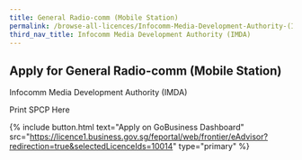 ```yaml
---
title: General Radio-comm (Mobile Station)
permalink: /browse-all-licences/Infocomm-Media-Development-Authority-(IMDA)/General-Radio-comm-(Mobile-Station)
third_nav_title: Infocomm Media Development Authority (IMDA)
---
```


## Apply for General Radio-comm (Mobile Station)

Infocomm Media Development Authority (IMDA)

Print SPCP Here

{% include button.html text="Apply on GoBusiness Dashboard" src="https://licence1.business.gov.sg/feportal/web/frontier/eAdvisor?redirection=true&selectedLicenceIds=10014" type="primary" %}
